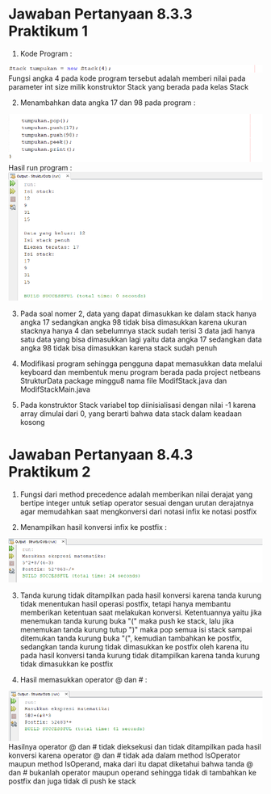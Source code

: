 # Jawaban Pertanyaan 8.3.3 Praktikum 1

1. Kode Program :
<img src = 'instansiasiStack.png'>
Fungsi angka 4 pada kode program tersebut adalah memberi nilai pada parameter int size milik konstruktor Stack yang berada pada kelas Stack

2. Menambahkan data angka 17 dan 98 pada program :
<img src = 'tambahStack.png'>
Hasil run program :
<img src = 'hasil.png'>

3. Pada soal nomer 2, data yang dapat dimasukkan ke dalam stack hanya angka 17 sedangkan angka 98 tidak bisa dimasukkan karena ukuran stacknya hanya 4 dan sebelumnya stack sudah terisi 3 data jadi hanya satu data yang bisa dimasukkan lagi yaitu data angka 17 sedangkan data angka 98 tidak bisa dimasukkan karena stack sudah penuh

4. Modifikasi program sehingga pengguna dapat memasukkan data melalui keyboard dan membentuk menu program berada pada project netbeans StrukturData package minggu8 nama file ModifStack.java dan ModifStackMain.java

5. Pada konstruktor Stack variabel top diinisialisasi dengan nilai -1 karena array dimulai dari 0, yang berarti bahwa data stack dalam keadaan kosong


# Jawaban Pertanyaan 8.4.3 Praktikum 2

1. Fungsi dari method precedence adalah memberikan nilai derajat yang bertipe integer untuk setiap operator sesuai dengan urutan derajatnya agar memudahkan saat mengkonversi dari notasi infix ke notasi postfix

2. Menampilkan hasil konversi infix ke postfix :
<img src = 'hasilKonversi.png'>

3. Tanda kurung tidak ditampilkan pada hasil konversi karena tanda kurung tidak menentukan hasil operasi postfix, tetapi hanya membantu memberikan ketentuan saat melakukan konversi. Ketentuannya yaitu jika menemukan tanda kurung buka "(" maka push ke stack, lalu jika menemukan tanda kurung tutup ")" maka pop semua isi stack sampai ditemukan tanda kurung buka "(", kemudian tambahkan ke postfix, sedangkan tanda kurung tidak dimasukkan ke postfix oleh karena itu pada hasil konversi tanda kurung tidak ditampilkan karena tanda kurung tidak dimasukkan ke postfix

4. Hasil memasukkan operator @ dan # :
<img src = 'operator.png'>
Hasilnya operator @ dan # tidak dieksekusi dan tidak ditampilkan pada hasil konversi karena operator @ dan # tidak ada dalam method IsOperator maupun method IsOperand, maka dari itu dapat diketahui bahwa tanda @ dan # bukanlah operator maupun operand sehingga tidak di tambahkan ke postfix dan juga tidak di push ke stack


